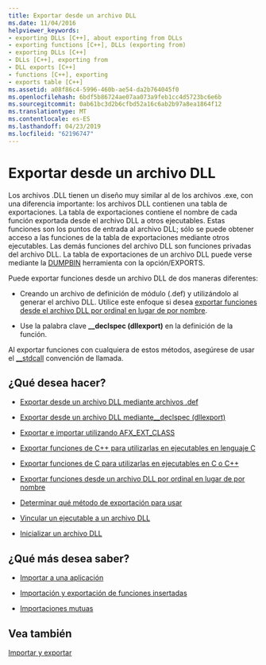 ```yaml
---
title: Exportar desde un archivo DLL
ms.date: 11/04/2016
helpviewer_keywords:
- exporting DLLs [C++], about exporting from DLLs
- exporting functions [C++], DLLs (exporting from)
- exporting DLLs [C++]
- DLLs [C++], exporting from
- DLL exports [C++]
- functions [C++], exporting
- exports table [C++]
ms.assetid: a08f86c4-5996-460b-ae54-da2b764045f0
ms.openlocfilehash: 6bdf5b86724ae07aa073a9feb1cc4d5723bc6e6b
ms.sourcegitcommit: 0ab61bc3d2b6cfbd52a16c6ab2b97a8ea1864f12
ms.translationtype: MT
ms.contentlocale: es-ES
ms.lasthandoff: 04/23/2019
ms.locfileid: "62196747"
---
```

# <a name="exporting-from-a-dll"></a>Exportar desde un archivo DLL

Los archivos .DLL tienen un diseño muy similar al de los archivos .exe, con una diferencia importante: los archivos DLL contienen una tabla de exportaciones. La tabla de exportaciones contiene el nombre de cada función exportada desde el archivo DLL a otros ejecutables. Estas funciones son los puntos de entrada al archivo DLL; sólo se puede obtener acceso a las funciones de la tabla de exportaciones mediante otros ejecutables. Las demás funciones del archivo DLL son funciones privadas del archivo DLL. La tabla de exportaciones de un archivo DLL puede verse mediante la [DUMPBIN](reference/dumpbin-reference.md) herramienta con la opción/EXPORTS.

Puede exportar funciones desde un archivo DLL de dos maneras diferentes:

- Creando un archivo de definición de módulo (.def) y utilizándolo al generar el archivo DLL. Utilice este enfoque si desea [exportar funciones desde el archivo DLL por ordinal en lugar de por nombre](exporting-functions-from-a-dll-by-ordinal-rather-than-by-name.md).

- Use la palabra clave **__declspec (dllexport)** en la definición de la función.

Al exportar funciones con cualquiera de estos métodos, asegúrese de usar el [__stdcall](../cpp/stdcall.md) convención de llamada.

## <a name="what-do-you-want-to-do"></a>¿Qué desea hacer?

- [Exportar desde un archivo DLL mediante archivos .def](exporting-from-a-dll-using-def-files.md)

- [Exportar desde un archivo DLL mediante__declspec (dllexport)](exporting-from-a-dll-using-declspec-dllexport.md)

- [Exportar e importar utilizando AFX_EXT_CLASS](exporting-and-importing-using-afx-ext-class.md)

- [Exportar funciones de C++ para utilizarlas en ejecutables en lenguaje C](exporting-cpp-functions-for-use-in-c-language-executables.md)

- [Exportar funciones de C para utilizarlas en ejecutables en C o C++](exporting-c-functions-for-use-in-c-or-cpp-language-executables.md)

- [Exportar funciones desde un archivo DLL por ordinal en lugar de por nombre](exporting-functions-from-a-dll-by-ordinal-rather-than-by-name.md)

- [Determinar qué método de exportación para usar](determining-which-exporting-method-to-use.md)

- [Vincular un ejecutable a un archivo DLL](linking-an-executable-to-a-dll.md#determining-which-linking-method-to-use)

- [Inicializar un archivo DLL](run-time-library-behavior.md#initializing-a-dll)

## <a name="what-do-you-want-to-know-more-about"></a>¿Qué más desea saber?

- [Importar a una aplicación](importing-into-an-application.md)

- [Importación y exportación de funciones insertadas](importing-and-exporting-inline-functions.md)

- [Importaciones mutuas](mutual-imports.md)

## <a name="see-also"></a>Vea también

[Importar y exportar](importing-and-exporting.md)
